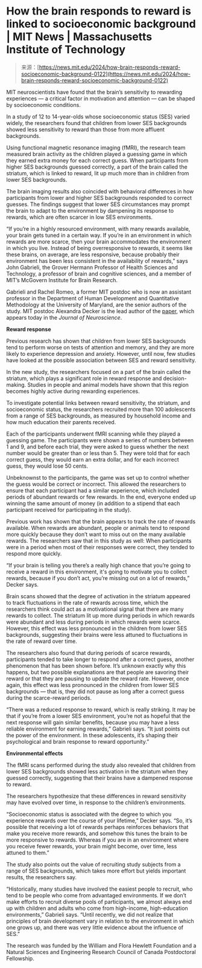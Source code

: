 <!--yml
category: 未分类
date: 2024-05-27 15:16:14
-->

# How the brain responds to reward is linked to socioeconomic background | MIT News | Massachusetts Institute of Technology

> 来源：[https://news.mit.edu/2024/how-brain-responds-reward-socioeconomic-background-0122](https://news.mit.edu/2024/how-brain-responds-reward-socioeconomic-background-0122)

MIT neuroscientists have found that the brain’s sensitivity to rewarding experiences — a critical factor in motivation and attention — can be shaped by socioeconomic conditions.

In a study of 12 to 14-year-olds whose socioeconomic status (SES) varied widely, the researchers found that children from lower SES backgrounds showed less sensitivity to reward than those from more affluent backgrounds.

Using functional magnetic resonance imaging (fMRI), the research team measured brain activity as the children played a guessing game in which they earned extra money for each correct guess. When participants from higher SES backgrounds guessed correctly, a part of the brain called the striatum, which is linked to reward, lit up much more than in children from lower SES backgrounds.

The brain imaging results also coincided with behavioral differences in how participants from lower and higher SES backgrounds responded to correct guesses. The findings suggest that lower SES circumstances may prompt the brain to adapt to the environment by dampening its response to rewards, which are often scarcer in low SES environments.

“If you’re in a highly resourced environment, with many rewards available, your brain gets tuned in a certain way. If you’re in an environment in which rewards are more scarce, then your brain accommodates the environment in which you live. Instead of being overresponsive to rewards, it seems like these brains, on average, are less responsive, because probably their environment has been less consistent in the availability of rewards,” says John Gabrieli, the Grover Hermann Professor of Health Sciences and Technology, a professor of brain and cognitive sciences, and a member of MIT’s McGovern Institute for Brain Research.

Gabrieli and Rachel Romeo, a former MIT postdoc who is now an assistant professor in the Department of Human Development and Quantitative Methodology at the University of Maryland, are the senior authors of the study. MIT postdoc Alexandra Decker is the lead author of the [paper](https://dspace.mit.edu/handle/1721.1/153394), which appears today in the *Journal of Neuroscience*.

**Reward response**

Previous research has shown that children from lower SES backgrounds tend to perform worse on tests of attention and memory, and they are more likely to experience depression and anxiety. However, until now, few studies have looked at the possible association between SES and reward sensitivity.

In the new study, the researchers focused on a part of the brain called the striatum, which plays a significant role in reward response and decision-making. Studies in people and animal models have shown that this region becomes highly active during rewarding experiences.

To investigate potential links between reward sensitivity, the striatum, and socioeconomic status, the researchers recruited more than 100 adolescents from a range of SES backgrounds, as measured by household income and how much education their parents received.

Each of the participants underwent fMRI scanning while they played a guessing game. The participants were shown a series of numbers between 1 and 9, and before each trial, they were asked to guess whether the next number would be greater than or less than 5\. They were told that for each correct guess, they would earn an extra dollar, and for each incorrect guess, they would lose 50 cents.

Unbeknownst to the participants, the game was set up to control whether the guess would be correct or incorrect. This allowed the researchers to ensure that each participant had a similar experience, which included periods of abundant rewards or few rewards. In the end, everyone ended up winning the same amount of money (in addition to a stipend that each participant received for participating in the study).

Previous work has shown that the brain appears to track the rate of rewards available. When rewards are abundant, people or animals tend to respond more quickly because they don’t want to miss out on the many available rewards. The researchers saw that in this study as well: When participants were in a period when most of their responses were correct, they tended to respond more quickly.

“If your brain is telling you there’s a really high chance that you’re going to receive a reward in this environment, it's going to motivate you to collect rewards, because if you don’t act, you’re missing out on a lot of rewards,” Decker says.

Brain scans showed that the degree of activation in the striatum appeared to track fluctuations in the rate of rewards across time, which the researchers think could act as a motivational signal that there are many rewards to collect. The striatum lit up more during periods in which rewards were abundant and less during periods in which rewards were scarce. However, this effect was less pronounced in the children from lower SES backgrounds, suggesting their brains were less attuned to fluctuations in the rate of reward over time.

The researchers also found that during periods of scarce rewards, participants tended to take longer to respond after a correct guess, another phenomenon that has been shown before. It’s unknown exactly why this happens, but two possible explanations are that people are savoring their reward or that they are pausing to update the reward rate. However, once again, this effect was less pronounced in the children from lower SES backgrounds — that is, they did not pause as long after a correct guess during the scarce-reward periods.

“There was a reduced response to reward, which is really striking. It may be that if you’re from a lower SES environment, you’re not as hopeful that the next response will gain similar benefits, because you may have a less reliable environment for earning rewards,” Gabrieli says. “It just points out the power of the environment. In these adolescents, it’s shaping their psychological and brain response to reward opportunity.”

**Environmental effects**

The fMRI scans performed during the study also revealed that children from lower SES backgrounds showed less activation in the striatum when they guessed correctly, suggesting that their brains have a dampened response to reward.

The researchers hypothesize that these differences in reward sensitivity may have evolved over time, in response to the children’s environments.

“Socioeconomic status is associated with the degree to which you experience rewards over the course of your lifetime,” Decker says. “So, it’s possible that receiving a lot of rewards perhaps reinforces behaviors that make you receive more rewards, and somehow this tunes the brain to be more responsive to rewards. Whereas if you are in an environment where you receive fewer rewards, your brain might become, over time, less attuned to them.”

The study also points out the value of recruiting study subjects from a range of SES backgrounds, which takes more effort but yields important results, the researchers say.

“Historically, many studies have involved the easiest people to recruit, who tend to be people who come from advantaged environments. If we don’t make efforts to recruit diverse pools of participants, we almost always end up with children and adults who come from high-income, high-education environments,” Gabrieli says. “Until recently, we did not realize that principles of brain development vary in relation to the environment in which one grows up, and there was very little evidence about the influence of SES.”

The research was funded by the William and Flora Hewlett Foundation and a Natural Sciences and Engineering Research Council of Canada Postdoctoral Fellowship.